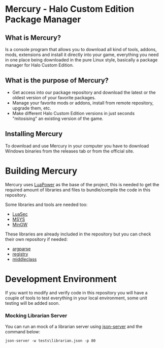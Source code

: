 
# Mercury - Halo Custom Edition Package Manager

## What is Mercury?
Is a console program that allows you to download all kind of tools, addons, mods, extensions and install it directly into your game, everything you need in one place being downloaded in the pure Linux style, basically a package manager for Halo Custom Edition.

## What is the purpose of Mercury?
 - Get access into our package repository and download the latest or the oldest version of your favorite packages.
 - Manage your favorite mods or addons, install from remote repository, upgrade them, etc.
 - Make different Halo Custom Edition versions in just seconds "mitosising" an existing version of the game.

## Installing Mercury
To download and use Mercury in your computer you have to download Windows binaries from the releases tab or from the official site.

# Building Mercury
Mercury uses [LuaPower](https://luapower.com) as the base of the project, this is needed to get the required amount of libraries and files to bundle/compile the code in this repository.

Some libraries and tools are needed too:
- [LuaSec](https://github.com/brunoos/luasec)
- [MSYS](http://www.mingw.org/wiki/MSYS)
- [MinGW](http://mingw-w64.org/doku.php)

These libraries are already included in the repository but you can check their own repository if needed:
- [argparse](https://github.com/luarocks/argparse)
- [registry](https://github.com/Tieske/registry)
- [middleclass](https://github.com/kikito/middleclass)

# Development Environment
If you want to modify and verify code in this repository you will have a couple of tools to
test everything in your local environment, some unit testing will be added soon.

### Mocking Librarian Server
You can run an mock of a librarian server using [json-server](https://github.com/typicode/json-server) and the command below:
```
json-server -w tests\librarian.json -p 80
```
